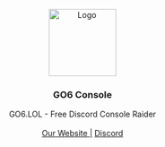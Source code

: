 <p align="center">
    <img src="https://github.com/user-attachments/assets/3ceb7aa4-c37d-47aa-8785-53ddc9c348ec" alt="Logo" witdth width="120" height="120">
  </a>
  <h3 align="center">GO6 Console<a</a></h3>
  <p align="center">
    GO6.LOL - Free Discord Console Raider
    <br/>
    <br/>
    <a href="https://go6.lol/">Our Website |</a>
   <a href="discord.gg/go6">Discord</a> 
  </p>
</p>
<br/>
